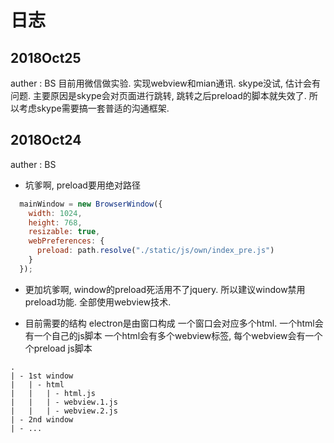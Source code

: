 # 日志

## 2018Oct25
auther : BS
目前用微信做实验. 实现webview和mian通讯.
skype没试, 估计会有问题. 主要原因是skype会对页面进行跳转, 跳转之后preload的脚本就失效了.
所以考虑skype需要搞一套普适的沟通框架.

## 2018Oct24
auther : BS
- 坑爹啊, preload要用绝对路径
``` javascript
  mainWindow = new BrowserWindow({
    width: 1024,
    height: 768,
    resizable: true,
    webPreferences: {
      preload: path.resolve("./static/js/own/index_pre.js")
    }
  });
```

- 更加坑爹啊, window的preload死活用不了jquery.
所以建议window禁用preload功能. 全部使用webview技术.

- 目前需要的结构
electron是由窗口构成
一个窗口会对应多个html.
一个html会有一个自己的js脚本
一个html会有多个webview标签, 每个webview会有一个个preload js脚本
```
.
| - 1st window
|   | - html
|   |   | - html.js
|   |   | - webview.1.js
|   |   | - webview.2.js  
| - 2nd window
| - ...
```